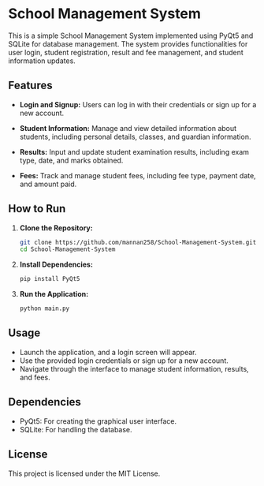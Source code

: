 # School Management System

This is a simple School Management System implemented using PyQt5 and SQLite for database management. The system provides functionalities for user login, student registration, result and fee management, and student information updates.

## Features

- **Login and Signup:** Users can log in with their credentials or sign up for a new account.

- **Student Information:** Manage and view detailed information about students, including personal details, classes, and guardian information.

- **Results:** Input and update student examination results, including exam type, date, and marks obtained.

- **Fees:** Track and manage student fees, including fee type, payment date, and amount paid.

## How to Run

1. **Clone the Repository:**
   ```bash
   git clone https://github.com/mannan258/School-Management-System.git
   cd School-Management-System

2. **Install Dependencies:**
   ```bash
   pip install PyQt5

3. **Run the Application:**
   ```bash
   python main.py

## Usage

- Launch the application, and a login screen will appear.
- Use the provided login credentials or sign up for a new account.
- Navigate through the interface to manage student information, results, and fees.

## Dependencies

- PyQt5: For creating the graphical user interface.
- SQLite: For handling the database.

License
-------

This project is licensed under the MIT License.

